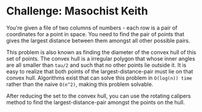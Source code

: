 # Challenge: Masochist Keith

You're given a file of two columns of numbers - each row is a pair of coordinates for a point in space. You need to find the pair of points that gives the largest distance between them amongst all other possible pairs.

This problem is also known as finding the diameter of the convex hull of this set of points. The convex hull is a irregular polygon that whose inner angles are all smaller than `tau/2` and such that no other points lie outside it. It is easy to realize that both points of the largest-distance-pair must lie on that convex hull. Algorithms exist that can solve this problem in `O(log(n)) time` rather than the naive `O(n^2)`, making this problem solvable.

After reducing the set to the convex hull, you can use the rotating calipers method to find the largest-distance-pair amongst the points on the hull.